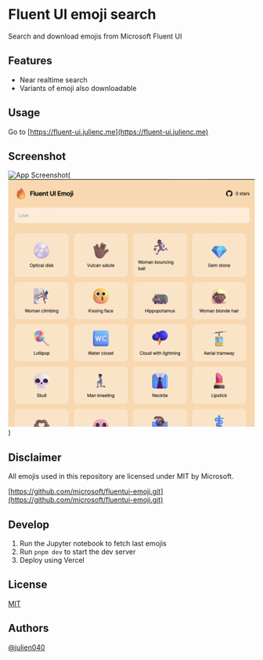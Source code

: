 
# Fluent UI emoji search

Search and download emojis from Microsoft Fluent UI

## Features

- Near realtime search
- Variants of emoji also downloadable

## Usage

Go to [https://fluent-ui.julienc.me](https://fluent-ui.julienc.me)

## Screenshot

![App Screenshot](#)(![](https://raw.githubusercontent.com/julien040/fluent-search/main/public/homepage.png))

## Disclaimer

All emojis used in this repository are licensed under MIT by Microsoft.

[https://github.com/microsoft/fluentui-emoji.git](https://github.com/microsoft/fluentui-emoji.git)

## Develop

1. Run the Jupyter notebook to fetch last emojis
2. Run `pnpm dev` to start the dev server
3. Deploy using Vercel

## License

[MIT](https://choosealicense.com/licenses/mit/)


## Authors

  [@julien040](https://github.com/julien040)

